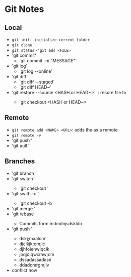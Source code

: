 # Git Notes
## Local

- `git init: initialize cerrent folder`
- `git clone`
- `git status`
-`'git add <FILE>`
- 'git commit'
	- 'git commit -m "MESSAGE"'
- 'git log'
	- 'git log --online'
- 'git diff'
	- 'git diff --staged'
	- 'git diff HEAD~'
- 'git restore --source <HASH or HEAD~> <FILE>' : resore file to 
	-	'git checkout <HASH or HEAD~> <FILE>

## Remote 	

- `git remote add <NAME> <URL>`: adds the <URL> as a remote
- `git remote -v`
- 'git push <WHERE> <WHAT>'
- 'git pull '

## Branches

- 'git branch <NAME>'
- 'git switch <NAME>'
	- 'git checkout <NAME>'
- 'git swith -c <NAME>'
	- 'git checkout -b <NAME>
- 'git merge <BRANCH>'
- 'git rebase <BRANCH>	
	- Commits form mdmdnjsdskldn
- 'git push <WHERE> <WHAT>'	
	- dskj;mxalcm'
	- djclkjk;cm;lc
	- djhfoienwiqclk
	- joqjdiqwcmw;cm	
	- dssadassadasd
	- ddadcmrgm;lv
- conflict now
